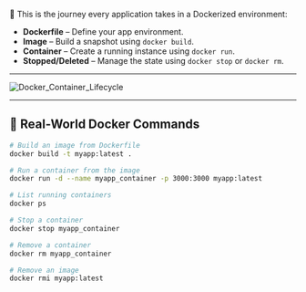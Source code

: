 
📌 This is the journey every application takes in a Dockerized environment:

- **Dockerfile** – Define your app environment.  
- **Image** – Build a snapshot using `docker build`.  
- **Container** – Create a running instance using `docker run`.  
- **Stopped/Deleted** – Manage the state using `docker stop` or `docker rm`.  

---

![Docker_Container_Lifecycle](https://github.com/user-attachments/assets/6795b6a5-4484-4715-b95f-76602ba4f830)

---

## 🔧 Real-World Docker Commands

```bash
# Build an image from Dockerfile
docker build -t myapp:latest .

# Run a container from the image
docker run -d --name myapp_container -p 3000:3000 myapp:latest

# List running containers
docker ps

# Stop a container
docker stop myapp_container

# Remove a container
docker rm myapp_container

# Remove an image
docker rmi myapp:latest
